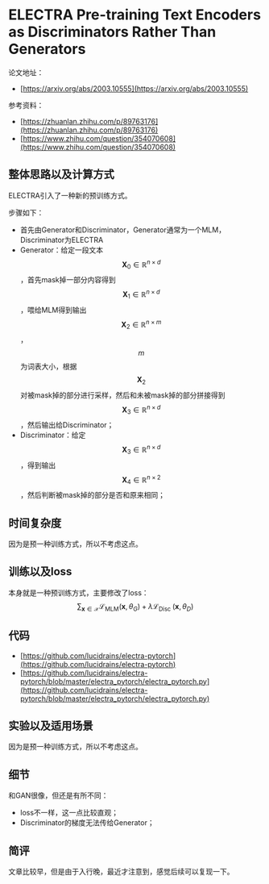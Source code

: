 # ELECTRA Pre-training Text Encoders as Discriminators Rather Than Generators

论文地址：

- [https://arxiv.org/abs/2003.10555](https://arxiv.org/abs/2003.10555)

参考资料：

- [https://zhuanlan.zhihu.com/p/89763176](https://zhuanlan.zhihu.com/p/89763176)
- [https://www.zhihu.com/question/354070608](https://www.zhihu.com/question/354070608)



## 整体思路以及计算方式

ELECTRA引入了一种新的预训练方式。

步骤如下：

- 首先由Generator和Discriminator，Generator通常为一个MLM，Discriminator为ELECTRA
- Generator：给定一段文本$$\mathbf X_0\in \mathbb R^{n\times d}$$，首先mask掉一部分内容得到$$\mathbf X_1\in \mathbb R^{n\times d}$$，喂给MLM得到输出$$\mathbf X_2\in \mathbb R^{n\times m}$$，$$m$$为词表大小，根据$$\mathbf X_2$$对被mask掉的部分进行采样，然后和未被mask掉的部分拼接得到$$\mathbf X_3\in \mathbb R^{n\times d}$$，然后输出给Discriminator；
- Discriminator：给定$$\mathbf X_3\in \mathbb R^{n\times d}$$，得到输出$$\mathbf X_4\in \mathbb R^{n\times 2}$$，然后判断被mask掉的部分是否和原来相同；



## 时间复杂度

因为是预一种训练方式，所以不考虑这点。



## 训练以及loss

本身就是一种预训练方式，主要修改了loss：
$$
\sum_{\mathbf {x} \in \mathcal{X}} \mathcal{L}_{\mathrm{MLM}}\left(\mathbf {x}, \theta_{G}\right)+\lambda \mathcal{L}_{\text {Disc }}\left(\mathbf {x}, \theta_{D}\right)
$$



## 代码

- [https://github.com/lucidrains/electra-pytorch](https://github.com/lucidrains/electra-pytorch)
- [https://github.com/lucidrains/electra-pytorch/blob/master/electra_pytorch/electra_pytorch.py](https://github.com/lucidrains/electra-pytorch/blob/master/electra_pytorch/electra_pytorch.py)



## 实验以及适用场景

因为是预一种训练方式，所以不考虑这点。



## 细节

和GAN很像，但还是有所不同：

- loss不一样，这一点比较直观；
- Discriminator的梯度无法传给Generator；



## 简评

文章比较早，但是由于入行晚，最近才注意到，感觉后续可以复现一下。